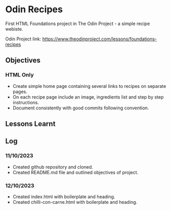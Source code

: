 # Odin Recipes

First HTML Foundations project in The Odin Project - a simple recipe webiste.

Odin Project link: https://www.theodinproject.com/lessons/foundations-recipes

## Objectives
### HTML Only
- Create simple home page containing several links to recipes on separate pages.
- On each recipe page include an image, ingredients list and step by step instructions.
- Document consistently with good commits following convention.

## Lessons Learnt

## Log
### 11/10/2023
- Created github repository and cloned.
- Created README.md file and outlined objectives of project.

### 12/10/2023
- Created index.html with boilerplate and heading.
- Created chilli-con-carne.html with boilerplate and heading.